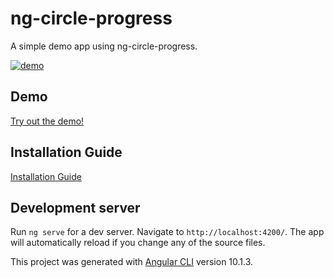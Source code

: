 # ng-circle-progress

A simple demo app using ng-circle-progress.

[![demo](https://raw.githubusercontent.com/bootsoon/ng-circle-progress/master/demo.png)](https://bootsoon.github.io/ng-circle-progress/)

## Demo

[Try out the demo!](https://bootsoon.github.io/ng-circle-progress/)


## Installation Guide

[Installation Guide](https://github.com/bootsoon/ng-circle-progress/blob/master/projects/ng-circle-progress/README.md)

## Development server

Run `ng serve` for a dev server. Navigate to `http://localhost:4200/`. The app will automatically reload if you change any of the source files.

This project was generated with [Angular CLI](https://github.com/angular/angular-cli) version 10.1.3.

